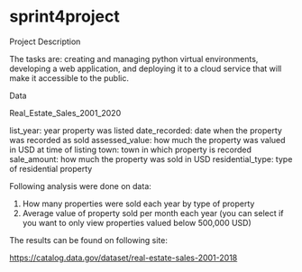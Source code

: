# sprint4project

Project Description

The tasks are: creating and managing python virtual environments, developing a web application, and deploying it to a cloud service that will make it accessible to the public.

Data

Real_Estate_Sales_2001_2020

list_year:          year property was listed
date_recorded:      date when the property was recorded as sold
assessed_value:     how much the property was valued in USD at time of listing
town:               town in which property is recorded
sale_amount:        how much the property was sold in USD
residential_type:   type of residential property


Following analysis were done on data:

1. How many properties were sold each year by type of property
2. Average value of property sold per month each year (you can select if you want to only view properties valued below 500,000 USD)

The results can be found on following site:

https://catalog.data.gov/dataset/real-estate-sales-2001-2018
